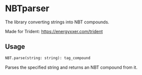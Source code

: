 # NBTparser

 The library converting strings into NBT compounds.

 Made for Trident: https://energyxxer.com/trident

## Usage

 ```py
 NBT.parse(string: string): tag_compound
 ```

 Parses the specified string and returns an NBT compound from it.
